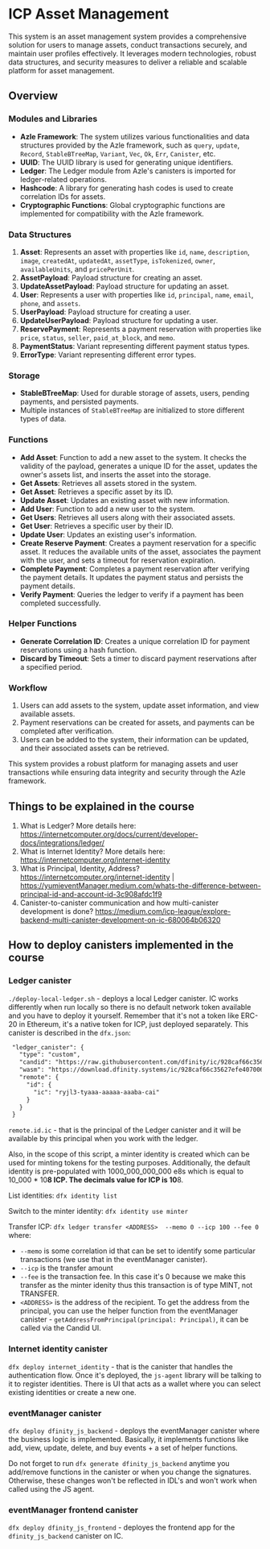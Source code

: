 # ICP Asset Management

This system is an asset management system provides a comprehensive solution for users to manage assets, conduct transactions securely, and maintain user profiles effectively. It leverages modern technologies, robust data structures, and security measures to deliver a reliable and scalable platform for asset management.

## Overview

### Modules and Libraries

- **Azle Framework**: The system utilizes various functionalities and data structures provided by the Azle framework, such as `query`, `update`, `Record`, `StableBTreeMap`, `Variant`, `Vec`, `Ok`, `Err`, `Canister`, etc.
- **UUID**: The UUID library is used for generating unique identifiers.
- **Ledger**: The Ledger module from Azle's canisters is imported for ledger-related operations.
- **Hashcode**: A library for generating hash codes is used to create correlation IDs for assets.
- **Cryptographic Functions**: Global cryptographic functions are implemented for compatibility with the Azle framework.

### Data Structures

1. **Asset**: Represents an asset with properties like `id`, `name`, `description`, `image`, `createdAt`, `updatedAt`, `assetType`, `isTokenized`, `owner`, `availableUnits`, and `pricePerUnit`.
2. **AssetPayload**: Payload structure for creating an asset.
3. **UpdateAssetPayload**: Payload structure for updating an asset.
4. **User**: Represents a user with properties like `id`, `principal`, `name`, `email`, `phone`, and `assets`.
5. **UserPayload**: Payload structure for creating a user.
6. **UpdateUserPayload**: Payload structure for updating a user.
7. **ReservePayment**: Represents a payment reservation with properties like `price`, `status`, `seller`, `paid_at_block`, and `memo`.
8. **PaymentStatus**: Variant representing different payment status types.
9. **ErrorType**: Variant representing different error types.

### Storage

- **StableBTreeMap**: Used for durable storage of assets, users, pending payments, and persisted payments.
- Multiple instances of `StableBTreeMap` are initialized to store different types of data.

### Functions

- **Add Asset**: Function to add a new asset to the system. It checks the validity of the payload, generates a unique ID for the asset, updates the owner's assets list, and inserts the asset into the storage.
- **Get Assets**: Retrieves all assets stored in the system.
- **Get Asset**: Retrieves a specific asset by its ID.
- **Update Asset**: Updates an existing asset with new information.
- **Add User**: Function to add a new user to the system.
- **Get Users**: Retrieves all users along with their associated assets.
- **Get User**: Retrieves a specific user by their ID.
- **Update User**: Updates an existing user's information.
- **Create Reserve Payment**: Creates a payment reservation for a specific asset. It reduces the available units of the asset, associates the payment with the user, and sets a timeout for reservation expiration.
- **Complete Payment**: Completes a payment reservation after verifying the payment details. It updates the payment status and persists the payment details.
- **Verify Payment**: Queries the ledger to verify if a payment has been completed successfully.

### Helper Functions

- **Generate Correlation ID**: Creates a unique correlation ID for payment reservations using a hash function.
- **Discard by Timeout**: Sets a timer to discard payment reservations after a specified period.

### Workflow

1. Users can add assets to the system, update asset information, and view available assets.
2. Payment reservations can be created for assets, and payments can be completed after verification.
3. Users can be added to the system, their information can be updated, and their associated assets can be retrieved.

This system provides a robust platform for managing assets and user transactions while ensuring data integrity and security through the Azle framework.

## Things to be explained in the course

1. What is Ledger? More details here: <https://internetcomputer.org/docs/current/developer-docs/integrations/ledger/>
2. What is Internet Identity? More details here: <https://internetcomputer.org/internet-identity>
3. What is Principal, Identity, Address? <https://internetcomputer.org/internet-identity> | <https://yumieventManager.medium.com/whats-the-difference-between-principal-id-and-account-id-3c908afdc1f9>
4. Canister-to-canister communication and how multi-canister development is done? <https://medium.com/icp-league/explore-backend-multi-canister-development-on-ic-680064b06320>

## How to deploy canisters implemented in the course

### Ledger canister

`./deploy-local-ledger.sh` - deploys a local Ledger canister. IC works differently when run locally so there is no default network token available and you have to deploy it yourself. Remember that it's not a token like ERC-20 in Ethereum, it's a native token for ICP, just deployed separately.
This canister is described in the `dfx.json`:

```markdown
 "ledger_canister": {
   "type": "custom",
   "candid": "https://raw.githubusercontent.com/dfinity/ic/928caf66c35627efe407006230beee60ad38f090/rs/rosetta-api/icp_ledger/ledger.did",
   "wasm": "https://download.dfinity.systems/ic/928caf66c35627efe407006230beee60ad38f090/canisters/ledger-canister.wasm.gz",
   "remote": {
     "id": {
       "ic": "ryjl3-tyaaa-aaaaa-aaaba-cai"
     }
   }
 }
```

`remote.id.ic` - that is the principal of the Ledger canister and it will be available by this principal when you work with the ledger.

Also, in the scope of this script, a minter identity is created which can be used for minting tokens
for the testing purposes.
Additionally, the default identity is pre-populated with 1000_000_000_000 e8s which is equal to 10_000 * 10**8 ICP.
The decimals value for ICP is 10**8.

List identities:
`dfx identity list`

Switch to the minter identity:
`dfx identity use minter`

Transfer ICP:
`dfx ledger transfer <ADDRESS>  --memo 0 --icp 100 --fee 0`
where:

- `--memo` is some correlation id that can be set to identify some particular transactions (we use that in the eventManager canister).
- `--icp` is the transfer amount
- `--fee` is the transaction fee. In this case it's 0 because we make this transfer as the minter idenity thus this transaction is of type MINT, not TRANSFER.
- `<ADDRESS>` is the address of the recipient. To get the address from the principal, you can use the helper function from the eventManager canister - `getAddressFromPrincipal(principal: Principal)`, it can be called via the Candid UI.

### Internet identity canister

`dfx deploy internet_identity` - that is the canister that handles the authentication flow. Once it's deployed, the `js-agent` library will be talking to it to register identities. There is UI that acts as a wallet where you can select existing identities
or create a new one.

### eventManager canister

`dfx deploy dfinity_js_backend` - deploys the eventManager canister where the business logic is implemented.
Basically, it implements functions like add, view, update, delete, and buy events + a set of helper functions.

Do not forget to run `dfx generate dfinity_js_backend` anytime you add/remove functions in the canister or when you change the signatures.
Otherwise, these changes won't be reflected in IDL's and won't work when called using the JS agent.

### eventManager frontend canister

`dfx deploy dfinity_js_frontend` - deployes the frontend app for the `dfinity_js_backend` canister on IC.
